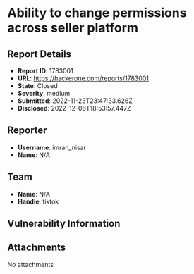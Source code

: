 # Ability to change permissions across seller platform

## Report Details
- **Report ID**: 1783001
- **URL**: https://hackerone.com/reports/1783001
- **State**: Closed
- **Severity**: medium
- **Submitted**: 2022-11-23T23:47:33.626Z
- **Disclosed**: 2022-12-06T18:53:57.447Z

## Reporter
- **Username**: imran_nisar
- **Name**: N/A

## Team
- **Name**: N/A
- **Handle**: tiktok

## Vulnerability Information


## Attachments
No attachments
